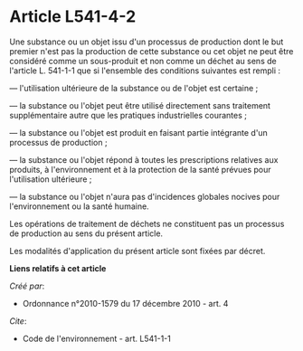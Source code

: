 # Article L541-4-2

Une substance ou un objet issu d'un processus de production dont le but premier n'est pas la production de cette substance ou
cet objet ne peut être considéré comme un sous-produit et non comme un déchet au sens de l'article L. 541-1-1 que si
l'ensemble des conditions suivantes est rempli : 

― l'utilisation ultérieure de la substance ou de l'objet est certaine ; 

― la substance ou l'objet peut être utilisé directement sans traitement supplémentaire autre que les pratiques industrielles
courantes ; 

― la substance ou l'objet est produit en faisant partie intégrante d'un processus de production ; 

― la substance ou l'objet répond à toutes les prescriptions relatives aux produits, à l'environnement et à la protection de
la santé prévues pour l'utilisation ultérieure ; 

― la substance ou l'objet n'aura pas d'incidences globales nocives pour l'environnement ou la santé humaine. 

Les opérations de traitement de déchets ne constituent pas un processus de production au sens du présent article. 

Les modalités d'application du présent article sont fixées par décret.

**Liens relatifs à cet article**

_Créé par_:

  - Ordonnance n°2010-1579 du 17 décembre 2010 - art. 4

_Cite_:

  - Code de l'environnement - art. L541-1-1
